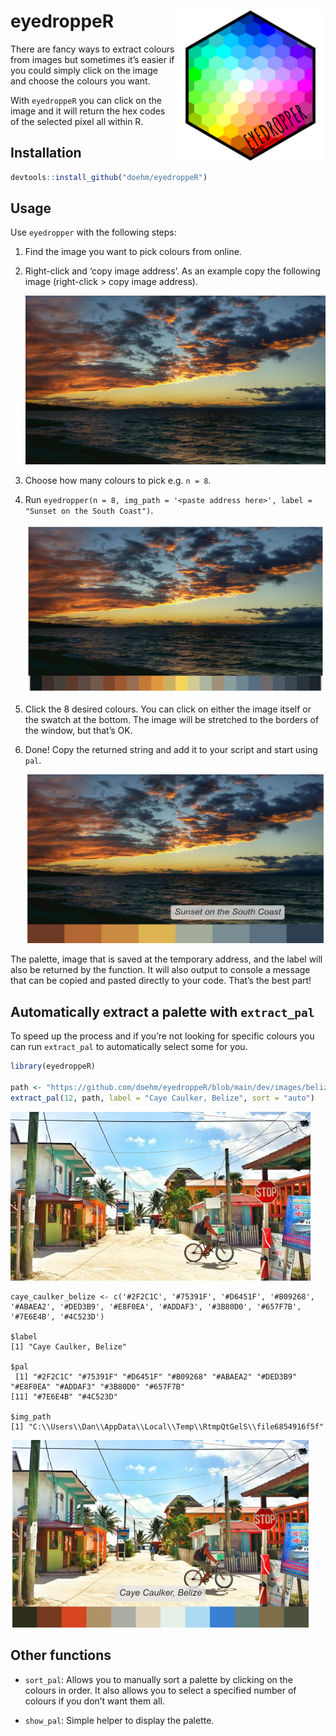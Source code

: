 
# eyedroppeR <img src='dev/images/hex-amatic.png' align="right" height="240" />

There are fancy ways to extract colours from images but sometimes it’s
easier if you could simply click on the image and choose the colours you
want.

With `eyedroppeR` you can click on the image and it will return the hex
codes of the selected pixel all within R.

## Installation

``` r
devtools::install_github("doehm/eyedroppeR")
```

## Usage

Use `eyedropper` with the following steps:

1.  Find the image you want to pick colours from online.

2.  Right-click and ‘copy image address’. As an example copy the
    following image (right-click \> copy image address).

    <img src='dev/images/sunset-south-coast.jpg' height = 270 width = 480/>

3.  Choose how many colours to pick e.g. `n = 8`.

4.  Run
    `eyedropper(n = 8, img_path = '<paste address here>', label = "Sunset on the South Coast")`.

    <img src='dev/images/sunset-sampler.png' height = 270 width = 480/>

5.  Click the 8 desired colours. You can click on either the image
    itself or the swatch at the bottom. The image will be stretched to
    the borders of the window, but that’s OK.

6.  Done! Copy the returned string and add it to your script and start
    using `pal`.

    <img src='dev/images/sunset-south-coast-output.png' height = 270 width = 480.png/>

The palette, image that is saved at the temporary address, and the label
will also be returned by the function. It will also output to console a
message that can be copied and pasted directly to your code. That’s the
best part!

## Automatically extract a palette with `extract_pal`

To speed up the process and if you’re not looking for specific colours
you can run `extract_pal` to automatically select some for you.

``` r
library(eyedroppeR)

path <- "https://github.com/doehm/eyedroppeR/blob/main/dev/images/belize.jpg?raw=true"
extract_pal(12, path, label = "Caye Caulker, Belize", sort = "auto")
```

<img src='dev/images/belize-s.jpg'/>

    caye_caulker_belize <- c('#2F2C1C', '#75391F', '#D6451F', '#B09268', '#ABAEA2', '#DED3B9', '#E8F0EA', '#ADDAF3', '#3B80D0', '#657F7B', '#7E6E4B', '#4C523D')

    $label
    [1] "Caye Caulker, Belize"

    $pal
     [1] "#2F2C1C" "#75391F" "#D6451F" "#B09268" "#ABAEA2" "#DED3B9" "#E8F0EA" "#ADDAF3" "#3B80D0" "#657F7B"
    [11] "#7E6E4B" "#4C523D"

    $img_path
    [1] "C:\\Users\\Dan\\AppData\\Local\\Temp\\RtmpQtGelS\\file6854916f5f"

<img src='dev/images/belize-output-s.png'/>

## Other functions

- `sort_pal`: Allows you to manually sort a palette by clicking on the
  colours in order. It also allows you to select a specified number of
  colours if you don’t want them all.

- `show_pal`: Simple helper to display the palette.
